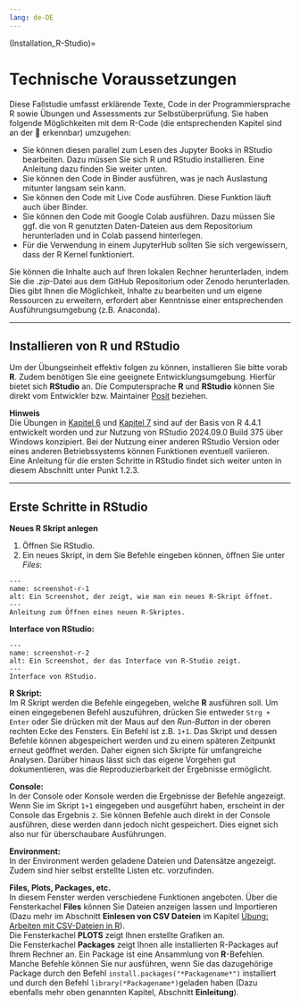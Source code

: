 ```yaml
---
lang: de-DE
---
```


(Installation_R-Studio)=
# Technische Voraussetzungen


Diese Fallstudie umfasst erklärende Texte, Code in der Programmiersprache R sowie Übungen und Assessments zur Selbstüberprüfung. Sie haben folgende Möglichkeiten mit dem R-Code (die entsprechenden Kapitel sind an der 🚀 erkennbar) umzugehen:
   - Sie können diesen parallel zum Lesen des Jupyter Books in RStudio bearbeiten. Dazu müssen Sie sich R und RStudio installieren. Eine Anleitung dazu finden Sie weiter unten.
   - Sie können den Code in Binder ausführen, was je nach Auslastung mitunter langsam sein kann.
   - Sie können den Code mit Live Code ausführen. Diese Funktion läuft auch über Binder.
   - Sie können den Code mit Google Colab ausführen. Dazu müssen Sie ggf. die von R genutzten Daten-Dateien aus dem Repositorium herunterladen und in Colab passend hinterlegen.
   - Für die Verwendung in einem JupyterHub sollten Sie sich vergewissern, dass der R Kernel funktioniert.

Sie können die Inhalte auch auf Ihren lokalen Rechner herunterladen, indem Sie die *.zip*-Datei aus dem GitHub Repositorium oder Zenodo herunterladen. Dies gibt Ihnen die Möglichkeit, Inhalte zu bearbeiten und um eigene Ressourcen zu erweitern, erfordert aber Kenntnisse einer entsprechenden Ausführungsumgebung (z.B. Anaconda).

---

## Installieren von R und RStudio

Um der Übungseinheit effektiv folgen zu können, installieren Sie bitte vorab **R**. Zudem benötigen Sie eine geeignete Entwicklungsumgebung. Hierfür bietet sich **RStudio** an. Die Computersprache **R** und **RStudio** können Sie direkt vom Entwickler bzw. Maintainer <a href="https://posit.co/download/rstudio-desktop/" class="external-link" target="_blank">Posit</a> beziehen.  


**Hinweis**  
Die Übungen in [Kapitel 6](Datenmanipulation) und [Kapitel 7](Datenmanipulation2) sind auf der Basis von R 4.4.1 entwickelt worden und zur Nutzung von RStudio 2024.09.0 Build 375 über Windows konzipiert. Bei der Nutzung einer anderen RStudio Version oder eines anderen Betriebssystems können Funktionen eventuell variieren.  
Eine Anleitung für die ersten Schritte in RStudio findet sich weiter unten in diesem Abschnitt unter Punkt 1.2.3.  

---

## Erste Schritte in RStudio

**Neues R Skript anlegen**  
1. Öffnen Sie RStudio.  
2. Ein neues Skript, in dem Sie Befehle eingeben können, öffnen Sie
unter *Files*: 
 
```{figure} _images/R_Studio_open_new_script.png
---
name: screenshot-r-1
alt: Ein Screenshot, der zeigt, wie man ein neues R-Skript öffnet.
---
Anleitung zum Öffnen eines neuen R-Skriptes.
```  

**Interface von RStudio:**  

```{figure} _images/R_Studio_Interface.png
---
name: screenshot-r-2
alt: Ein Screenshot, der das Interface von R-Studio zeigt.
---
Interface von RStudio.
```

**R Skript:**  
Im R Skript werden die Befehle eingegeben, welche **R** ausführen soll.
Um einen eingegebenen Befehl auszuführen, drücken Sie entweder
`Strg + Enter` oder Sie drücken mit der Maus auf den *Run-Button* in der
oberen rechten Ecke des Fensters. Ein Befehl ist z.B. `1+1`. Das Skript
und dessen Befehle können abgespeichert werden und zu einem späteren
Zeitpunkt erneut geöffnet werden. Daher eignen sich Skripte für umfangreiche Analysen. Darüber hinaus lässt sich das eigene Vorgehen gut dokumentieren, was die Reproduzierbarkeit der Ergebnisse ermöglicht. 

**Console:**  
In der Console oder Konsole werden die Ergebnisse der Befehle angezeigt. Wenn Sie im
Skript `1+1` eingegeben und ausgeführt haben, erscheint in der Console
das Ergebnis `2`. Sie können Befehle auch direkt in der Console
ausführen, diese werden dann jedoch nicht gespeichert. Dies eignet sich also nur für überschaubare Ausführungen.  

**Environment:**  
In der Environment werden geladene Dateien und Datensätze angezeigt.
Zudem sind hier selbst erstellte Listen etc. vorzufinden.  

**Files, Plots, Packages, etc.**  
In diesem Fenster werden verschiedene Funktionen angeboten. Über die
Fensterkachel **Files** können Sie Dateien anzeigen lassen und
Importieren (Dazu mehr im Abschnitt **Einlesen von CSV Dateien** im Kapitel [Übung: Arbeiten mit CSV-Dateien in R](/Markdown/6_2_Übung_Arbeiten_CSV_in_R.ipynb)).  
Die Fensterkachel **PLOTS** zeigt Ihnen erstellte Grafiken an.  
Die Fensterkachel **Packages** zeigt Ihnen alle installierten R-Packages
auf Ihrem Rechner an. Ein Package ist eine Ansammlung von
**R**-Befehlen. Manche Befehle können Sie nur ausführen, wenn Sie das
dazugehörige Package durch den Befehl
`install.packages("*Packagename*")` installiert und durch den Befehl
`library(*Packagename*)`geladen haben (Dazu ebenfalls mehr oben genannten Kapitel, Abschnitt **Einleitung**).  

